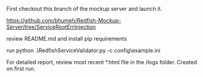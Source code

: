 
First checkout this branch of the mockup server and launch it.

https://github.com/bhumeh/Redfish-Mockup-Server/tree/ServiceRootErrInjection


review README.md and install pip requirements


run      python .\RedfishServiceValidator.py -c config\example.ini



For detailed report, review most recent *.html file in the /logs folder.  Created on first run.

